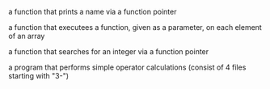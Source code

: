 a function that prints a name via a function pointer

a function that executees a function, given as a parameter, on each element of an array

a function that searches for an integer via a function pointer

a program that performs simple operator calculations (consist of 4 files starting with "3-")
